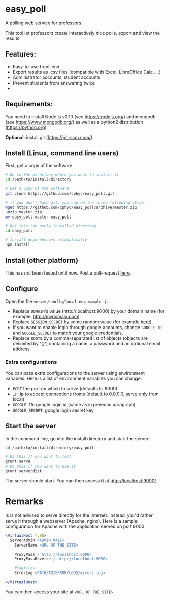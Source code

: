 # easy_poll
A polling web service for professors.

This tool let professors create interactively nice polls, export and view the results.

## Features:
* Easy-to-use front-end
* Export results as .csv files (compatible with Excel, LibreOffice Calc, …)
* Administrator accounts, student accounts
* Prevent students from answering twice
*

## Requirements:
You need to install Node.js v0.10 (see https://nodejs.org/) and mongodb (see https://www.mongodb.org/) as well as a python2 distribution (https://python.org)

**Optional**: install git (https://git-scm.com/).

## Install (Linux, command line users)
First, get a copy of the software:

```bash
# Go to the directory where you want to install it
cd /path/to/install/directory

# Get a copy of the software
git clone https://github.com/cphyc/easy_poll.git

# if you don't have git, you can do the three following steps:
wget https://github.com/cphyc/easy_poll/archive/master.zip
unzip master.zip
mv easy_poll-master easy_poll

# Get into the newly installed directory
cd easy_poll

# Install dependencies automatically
npm install
```

## Install (other platform)
This has *not* been tested until now. Post a pull-request [here](https://github.com/cphyc/easy_poll/pulls).

## Configure
Open the file `server/config/local.env.sample.js`.
- Replace `DOMAIN`'s value (http://localhost:9000) by your domain name (for example: http://mydomain.com).
- Replace `SESSION_SECRET` by some random value (for example [here](https://duckduckgo.com/?q=random+password&ia=answer)).
- If you want to enable login through google accounts, change `GOOGLE_ID` and `GOOGLE_SECRET` to match your google credentials.
- Replace `ROOTS` by a comma-separated list of objects (objects are delimited by '{}') containing a name, a password and an optional email address.


### Extra configurations
You can pass extra configurations to the server using environment variables. Here is a list of environment variables you can change:
- `PORT` the port on which to serve (defaults to 9000)
- `IP`: ip to accept connections froms (default to 0.0.0.0, serve only from local)
- `GOOGLE_ID`: google login id (same as in previous paragraph)
- `GOOGLE_SECRET`: google login secret key


## Start the server
In the command line, go into the install directory and start the server:

```bash
cd /path/to/install/directory/easy_poll

# Do this if you want to test
grunt serve
# Do this if you want to use it
grunt serve:dist
```

The server should start. You can then access it at <http://localhost:9000/>.

# Remarks
Is is not advised to serve directly for the Internet. Instead, you'd rather serve it through a webserver (Apache, nginx). Here is a sample configuration for Apache with the application served on port 9000

```apache
<VirtualHost *:80>
  ServerAdmin <ADMIN MAIL>
	ServerName <URL OF THE SITE>

	ProxyPass / http://localhost:9000/
	ProxyPassReverse / http://localhost:9000/

	#Logfiles
	ErrorLog <PATH/TO/ERROR/LOGS/errors.log>

</VirtualHost>
```

You can then access your site at `<URL OF THE SITE>`.
